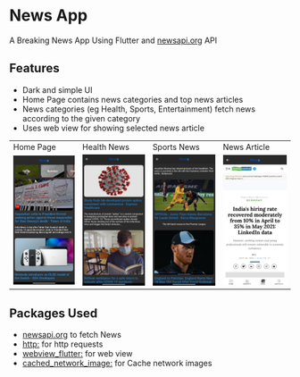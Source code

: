
# News App

A Breaking News App Using Flutter and [newsapi.org](https://newsapi.org/) API

## Features
- Dark and simple UI
- Home Page contains news categories and top news articles
- News categories (eg Health, Sports, Entertainment) fetch news according to the given category
- Uses web view for showing selected news article
<table>
    <tr>
        <td>Home Page</td>
        <td>Health News</td>
        <td>Sports News</td>
        <td>News Article</td>
    </tr>
    <tr>
        <td><img src="https://github.com/ManthanSharma298/flutter-news-app/blob/master/screenshots/homePage.jpg?raw=true" width="200"></td>
        <td><img src="https://github.com/ManthanSharma298/flutter-news-app/blob/master/screenshots/healthCategoty.jpg?raw=true" width="200"></td>
        <td><img src="https://github.com/ManthanSharma298/flutter-news-app/blob/master/screenshots/sportsCategory.jpg?raw=true" width="200"></td>
        <td><img src="https://github.com/ManthanSharma298/flutter-news-app/blob/master/screenshots/webView.jpg?raw=true" width="206"></td>
    </tr>
</table>



## Packages Used
- [newsapi.org](https://newsapi.org/)  to fetch News 
- [http:](https://pub.dev/packages/http)  for http requests 
- [webview_flutter:](https://pub.dev/packages/webview_flutter)  for web view
- [cached_network_image:](https://github.com/sainiteshb/News-App-Flutter/blob/main) for Cache network images
